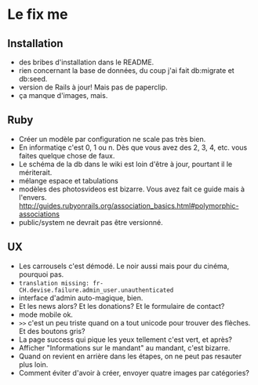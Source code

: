 # Le fix me

## Installation

- des bribes d'installation dans le README.
- rien concernant la base de données, du coup j'ai fait db:migrate et db:seed.
- version de Rails à jour! Mais pas de paperclip.
- ça manque d'images, mais.

## Ruby

- Créer un modèle par configuration ne scale pas très bien.
- En informatiqe c'est 0, 1 ou n. Dès que vous avez des 2, 3, 4, etc. vous faites quelque chose de faux.
- Le schéma de la db dans le wiki est loin d'être à jour, pourtant il le mériterait.
- mélange espace et tabulations
- modèles des photosvideos est bizarre. Vous avez fait ce guide mais à l'envers. http://guides.rubyonrails.org/association_basics.html#polymorphic-associations
- public/system ne devrait pas être versionné.

## UX

- Les carrousels c'est démodé. Le noir aussi mais pour du cinéma, pourquoi pas.
- `translation missing: fr-CH.devise.failure.admin_user.unauthenticated`
- interface d'admin auto-magique, bien.
- Et les news alors? Et les donations? Et le formulaire de contact?
- mode mobile ok.
- `>>` c'est un peu triste quand on a tout unicode pour trouver des flèches. Et des boutons gris?
- La page success qui pique les yeux tellement c'est vert, et après?
- Afficher "Informations sur le mandant" au mandant, c'est bizarre.
- Quand on revient en arrière dans les étapes, on ne peut pas resauter plus loin.
- Comment éviter d'avoir à créer, envoyer quatre images par catégories?
